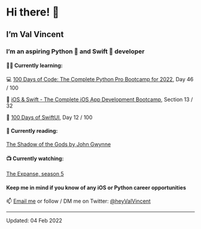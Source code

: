 # Hi there! 👋

## I’m Val Vincent

### I’m an aspiring Python 🐍 and Swift 🦅 developer

#### 👨‍💻 Currently learning:

   💻 [100 Days of Code: The Complete Python Pro Bootcamp for 2022](https://www.udemy.com/course/100-days-of-code/), Day 46 / 100

   📱 [iOS & Swift - The Complete iOS App Development Bootcamp](https://www.udemy.com/course/ios-13-app-development-bootcamp/), Section 13 / 32

   🦅 [100 Days of SwiftUI](https://www.hackingwithswift.com/100/swiftui), Day 12 / 100

#### 📖 Currently reading:

   [The Shadow of the Gods by John Gwynne](https://www.goodreads.com/book/show/52694527-the-shadow-of-the-gods)

#### 📺 Currently watching:

   [The Expanse, season 5](https://www.imdb.com/title/tt3230854/)

#### Keep me in mind if you know of any iOS or Python career opportunities

📫 [Email me](mailto:workwithvalvincent@gmail.com?subject=Hello) or follow / DM me on Twitter: [@heyValVincent](https://twitter.com/heyValVincent)

---

Updated: 04 Feb 2022

